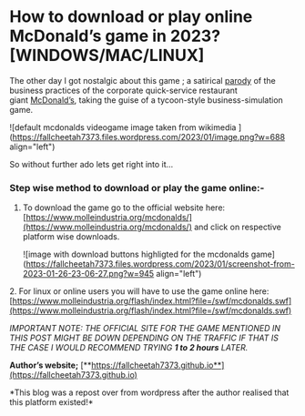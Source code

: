 # How to download or play online McDonald’s game in 2023? [WINDOWS/MAC/LINUX]

The other day I got nostalgic about this game ; a satirical [parody](https://en.wikipedia.org/wiki/Parody) of the business practices of the corporate quick-service restaurant giant [McDonald’s](https://en.wikipedia.org/wiki/McDonald%27s), taking the guise of a tycoon-style business-simulation game.

![default mcdonalds videogame image taken from wikimedia ](https://fallcheetah7373.files.wordpress.com/2023/01/image.png?w=688 align="left")

So without further ado lets get right into it…

### Step wise method to download or play the game online:-

1. To download the game go to the official website here: [https://www.molleindustria.org/mcdonalds/](https://www.molleindustria.org/mcdonalds/) and click on respective platform wise downloads.
    
    ![image with download buttons highligted for the mcdonalds game](https://fallcheetah7373.files.wordpress.com/2023/01/screenshot-from-2023-01-26-23-06-27.png?w=945 align="left")
    

2\. For linux or online users you will have to use the game online here: [https://www.molleindustria.org/flash/index.html?file=/swf/mcdonalds.swf](https://www.molleindustria.org/flash/index.html?file=/swf/mcdonalds.swf)

*IMPORTANT NOTE: THE OFFICIAL SITE FOR THE GAME MENTIONED IN THIS POST MIGHT BE DOWN DEPENDING ON THE TRAFFIC IF THAT IS THE CASE I WOULD RECOMMEND TRYING* ***1 to 2 hours*** *LATER.*

**Author’s website;** [**https://fallcheetah7373.github.io**](https://fallcheetah7373.github.io)

\*This blog was a repost over from wordpress after the author realised that this platform existed!\*